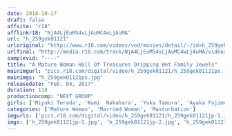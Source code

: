 ```yaml
---
date: 2018-10-27
draft: false
affsite: "r18"
afflinkr18: "NjA4LjEuMS4xLjAuMC4wLjAuMA"
url: "h_259gek01121"
urloriginal: "http://www.r18.com/videos/vod/movies/detail/-/id=h_259gek01121"
urlfinal: "http://media.r18.com/track/NjA4LjEuMS4xLjAuMC4wLjAuMA/videos/vod/movies/detail/-/id=h_259gek01121"
samplevid: "----"
title: "A Mature Woman Hall Of Treasures Dripping Wet Family Jewels"
mainimgurl: "pics.r18.com/digital/video/h_259gek01121/h_259gek01121ps.jpg"
mainimgs: "h_259gek01121ps.jpg"
releasedate: "Feb. 04, 2017"
duration: 118
productioncomp: "NEXT GROUP"
girls: ['Miyuki Terada', 'Kumi  Nakahara', 'Yuka Tamura', 'Ayaka Fujimori', 'Yuki Shiraishi', 'Aiko Shimada', 'Yuki Miyajima', 'Maki Inoue']
categories: ['Mature Woman', 'Married Woman', 'Masturbation']
imgurls: ['pics.r18.com/digital/video/h_259gek01121/h_259gek01121jp-1.jpg', 'pics.r18.com/digital/video/h_259gek01121/h_259gek01121jp-2.jpg', 'pics.r18.com/digital/video/h_259gek01121/h_259gek01121jp-3.jpg', 'pics.r18.com/digital/video/h_259gek01121/h_259gek01121jp-4.jpg', 'pics.r18.com/digital/video/h_259gek01121/h_259gek01121jp-5.jpg', 'pics.r18.com/digital/video/h_259gek01121/h_259gek01121jp-6.jpg', 'pics.r18.com/digital/video/h_259gek01121/h_259gek01121jp-7.jpg', 'pics.r18.com/digital/video/h_259gek01121/h_259gek01121jp-8.jpg', 'pics.r18.com/digital/video/h_259gek01121/h_259gek01121jp-9.jpg', 'pics.r18.com/digital/video/h_259gek01121/h_259gek01121jp-10.jpg', 'pics.r18.com/digital/video/h_259gek01121/h_259gek01121jp-11.jpg', 'pics.r18.com/digital/video/h_259gek01121/h_259gek01121jp-12.jpg', 'pics.r18.com/digital/video/h_259gek01121/h_259gek01121jp-13.jpg', 'pics.r18.com/digital/video/h_259gek01121/h_259gek01121jp-14.jpg', 'pics.r18.com/digital/video/h_259gek01121/h_259gek01121jp-15.jpg', 'pics.r18.com/digital/video/h_259gek01121/h_259gek01121jp-16.jpg', 'pics.r18.com/digital/video/h_259gek01121/h_259gek01121jp-17.jpg', 'pics.r18.com/digital/video/h_259gek01121/h_259gek01121jp-18.jpg', 'pics.r18.com/digital/video/h_259gek01121/h_259gek01121jp-19.jpg', 'pics.r18.com/digital/video/h_259gek01121/h_259gek01121jp-20.jpg']
imgs: ['h_259gek01121jp-1.jpg', 'h_259gek01121jp-2.jpg', 'h_259gek01121jp-3.jpg', 'h_259gek01121jp-4.jpg', 'h_259gek01121jp-5.jpg', 'h_259gek01121jp-6.jpg', 'h_259gek01121jp-7.jpg', 'h_259gek01121jp-8.jpg', 'h_259gek01121jp-9.jpg', 'h_259gek01121jp-10.jpg', 'h_259gek01121jp-11.jpg', 'h_259gek01121jp-12.jpg', 'h_259gek01121jp-13.jpg', 'h_259gek01121jp-14.jpg', 'h_259gek01121jp-15.jpg', 'h_259gek01121jp-16.jpg', 'h_259gek01121jp-17.jpg', 'h_259gek01121jp-18.jpg', 'h_259gek01121jp-19.jpg', 'h_259gek01121jp-20.jpg']
---
```

